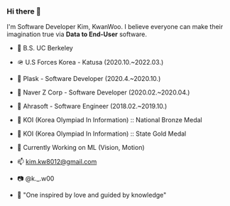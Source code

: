 ### Hi there 👋
I'm  Software Developer Kim, KwanWoo.
I believe everyone can make their imagination true via **Data to End-User** software.

- 🔭 B.S.  UC Berkeley
- 🪖 U.S Forces Korea - Katusa (2020.10.~2022.03.)
- 🌱 Plask - Software Developer (2020.4.~2020.10.)
- 🌱 Naver Z Corp - Software Developer (2020.02.~2020.04.)
- 🌱 Ahrasoft - Software Engineer (2018.02.~2019.10.)
- 🥉 KOI (Korea Olympiad In Information) :: National Bronze Medal
- 🥇 KOI (Korea Olympiad In Information) :: State Gold Medal
- 🤖 Currently Working on ML (Vision, Motion)

- 📫 kim.kw8012@gmail.com
- 📷 @k._.w00
- 📖 "One inspired by love and guided by knowledge"
